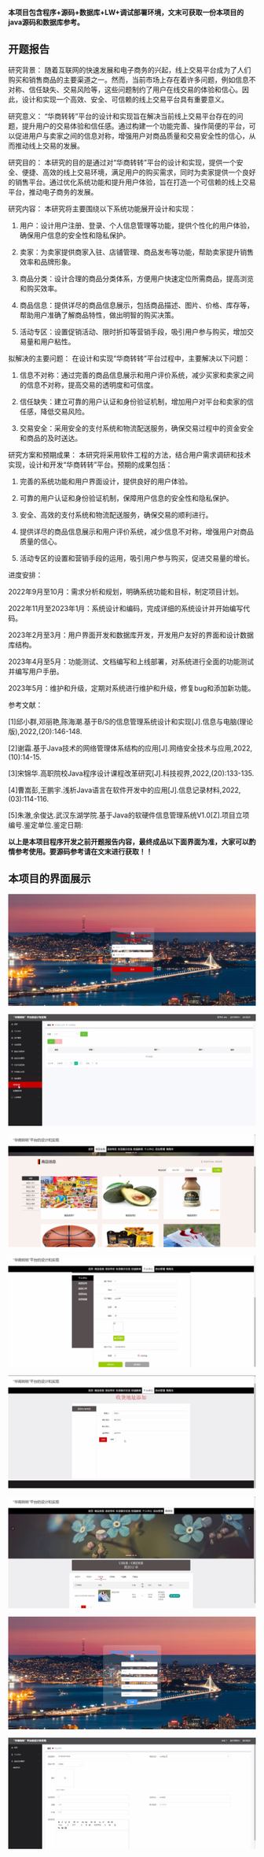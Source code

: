 ****本项目包含程序+源码+数据库+LW+调试部署环境，文末可获取一份本项目的java源码和数据库参考。****

## ******开题报告******

研究背景：
随着互联网的快速发展和电子商务的兴起，线上交易平台成为了人们购买和销售商品的主要渠道之一。然而，当前市场上存在着许多问题，例如信息不对称、信任缺失、交易风险等，这些问题制约了用户在线交易的体验和信心。因此，设计和实现一个高效、安全、可信赖的线上交易平台具有重要意义。

研究意义：
“华商转转”平台的设计和实现旨在解决当前线上交易平台存在的问题，提升用户的交易体验和信任感。通过构建一个功能完善、操作简便的平台，可以促进用户与卖家之间的信息对称，增强用户对商品质量和交易安全性的信心，从而推动线上交易的发展。

研究目的：
本研究的目的是通过对“华商转转”平台的设计和实现，提供一个安全、便捷、高效的线上交易环境，满足用户的购买需求，同时为卖家提供一个良好的销售平台。通过优化系统功能和提升用户体验，旨在打造一个可信赖的线上交易平台，推动电子商务的发展。

研究内容： 本研究将主要围绕以下系统功能展开设计和实现：

  1. 用户：设计用户注册、登录、个人信息管理等功能，提供个性化的用户体验，确保用户信息的安全性和隐私保护。

  2. 卖家：为卖家提供商家入驻、店铺管理、商品发布等功能，帮助卖家提升销售效率和品牌形象。

  3. 商品分类：设计合理的商品分类体系，方便用户快速定位所需商品，提高浏览和购买效率。

  4. 商品信息：提供详尽的商品信息展示，包括商品描述、图片、价格、库存等，帮助用户准确了解商品特性，做出明智的购买决策。

  5. 活动专区：设置促销活动、限时折扣等营销手段，吸引用户参与购买，增加交易量和用户粘性。

拟解决的主要问题： 在设计和实现“华商转转”平台过程中，主要解决以下问题：

  1. 信息不对称：通过完善的商品信息展示和用户评价系统，减少买家和卖家之间的信息不对称，提高交易的透明度和可信度。

  2. 信任缺失：建立可靠的用户认证和身份验证机制，增加用户对平台和卖家的信任感，降低交易风险。

  3. 交易安全：采用安全的支付系统和物流配送服务，确保交易过程中的资金安全和商品的及时送达。

研究方案和预期成果： 本研究将采用软件工程的方法，结合用户需求调研和技术实现，设计和开发“华商转转”平台。预期的成果包括：

  1. 完善的系统功能和用户界面设计，提供良好的用户体验。

  2. 可靠的用户认证和身份验证机制，保障用户信息的安全性和隐私保护。

  3. 安全、高效的支付系统和物流配送服务，确保交易的顺利进行。

  4. 提供详尽的商品信息展示和用户评价系统，减少信息不对称，增强用户对商品质量的信心。

  5. 活动专区的设置和营销手段的运用，吸引用户参与购买，促进交易量的增长。

进度安排：

2022年9月至10月：需求分析和规划，明确系统功能和目标，制定项目计划。

2022年11月至2023年1月：系统设计和编码，完成详细的系统设计并开始编写代码。

2023年2月至3月：用户界面开发和数据库开发，开发用户友好的界面和设计数据库结构。

2023年4月至5月：功能测试、文档编写和上线部署，对系统进行全面的功能测试并编写用户手册。

2023年5月：维护和升级，定期对系统进行维护和升级，修复bug和添加新功能。

参考文献：

[1]邱小群,邓丽艳,陈海潮.基于B/S的信息管理系统设计和实现[J].信息与电脑(理论版),2022,(20):146-148.

[2]谢霜.基于Java技术的网络管理体系结构的应用[J].网络安全技术与应用,2022,(10):14-15.

[3]宋锦华.高职院校Java程序设计课程改革研究[J].科技视界,2022,(20):133-135.

[4]曹嵩彭,王鹏宇.浅析Java语言在软件开发中的应用[J].信息记录材料,2022,(03):114-116.

[5]朱澈,余俊达.武汉东湖学院.基于Java的软硬件信息管理系统V1.0[Z].项目立项编号.鉴定单位.鉴定日期:

****以上是本项目程序开发之前开题报告内容，最终成品以下面界面为准，大家可以酌情参考使用。要源码参考请在文末进行获取！！****

## ******本项目的界面展示******

![](./res/b5a1584414344d2783af00b68b00ade7.png)

![](./res/63a596179744475b8d751421de29f95a.png)

![](./res/d73ccb78806047369c41240d4d145e8c.png)

![](./res/0b99d1e9dd7b47ebaf1d8414d4ba8f6c.png)

![](./res/83bcd67bc23a45d9b68fac139441c7fd.png)

![](./res/a6fa1f6a5b59412d88b41d2a3a7706dd.png)

![](./res/ab778813bc954044bce152c0f1390f50.png)

![](./res/330bbfaa6ae64bc9800d97d44a9c4c79.png)

